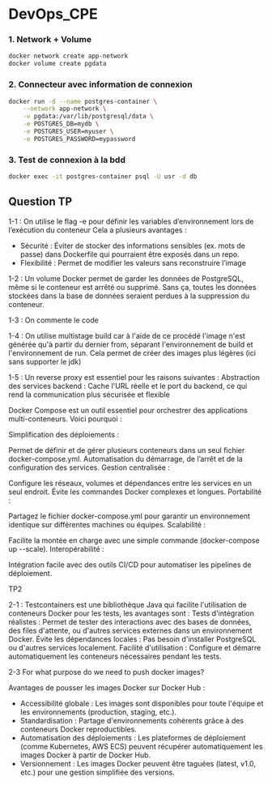 # DevOps_CPE

### 1. Network + Volume

```bash
docker network create app-network
docker volume create pgdata
```

### 2. Connecteur avec information de connexion

```bash
docker run -d --name postgres-container \
    --network app-network \
    -v pgdata:/var/lib/postgresql/data \
    -e POSTGRES_DB=mydb \
    -e POSTGRES_USER=myuser \
    -e POSTGRES_PASSWORD=mypassword
```

### 3. Test de connexion à la bdd

```bash
docker exec -it postgres-container psql -U usr -d db
```

## Question TP

1-1 :
On utilise le flag -e pour définir les variables d’environnement lors de l’exécution du conteneur
Cela a plusieurs avantages :

- Sécurité : Éviter de stocker des informations sensibles (ex. mots de passe) dans Dockerfile qui pourraient être exposés dans un repo.
- Flexibilité : Permet de modifier les valeurs sans reconstruire l’image

1-2 :
Un volume Docker permet de garder les données de PostgreSQL, même si le conteneur est arrêté ou supprimé. Sans ça, toutes les données stockées dans la base de données seraient perdues à la suppression du conteneur.

1-3 :
On commente le code

1-4 :
On utilise multistage build car à l'aide de ce procédé l'image n'est générée qu'à partir du dernier from, séparant l'environnement de build et l'environnement de run. Cela permet de créer des images plus légères (ici sans supporter le jdk)

1-5 :
Un reverse proxy est essentiel pour les raisons suivantes :
Abstraction des services backend : Cache l'URL réelle et le port du backend, ce qui rend la communication plus sécurisée et flexible

Docker Compose est un outil essentiel pour orchestrer des applications multi-conteneurs. Voici pourquoi :

Simplification des déploiements :

Permet de définir et de gérer plusieurs conteneurs dans un seul fichier docker-compose.yml.
Automatisation du démarrage, de l’arrêt et de la configuration des services.
Gestion centralisée :

Configure les réseaux, volumes et dépendances entre les services en un seul endroit.
Évite les commandes Docker complexes et longues.
Portabilité :

Partagez le fichier docker-compose.yml pour garantir un environnement identique sur différentes machines ou équipes.
Scalabilité :

Facilite la montée en charge avec une simple commande (docker-compose up --scale).
Interopérabilité :

Intégration facile avec des outils CI/CD pour automatiser les pipelines de déploiement.

TP2

2-1 :
Testcontainers est une bibliothèque Java qui facilite l'utilisation de conteneurs Docker pour les tests, les avantages sont :
Tests d'intégration réalistes : Permet de tester des interactions avec des bases de données, des files d'attente, ou d'autres services externes dans un environnement Docker.
Évite les dépendances locales : Pas besoin d'installer PostgreSQL ou d'autres services localement.
Facilité d'utilisation : Configure et démarre automatiquement les conteneurs nécessaires pendant les tests.

2-3 For what purpose do we need to push docker images?

Avantages de pousser les images Docker sur Docker Hub :

- Accessibilité globale : Les images sont disponibles pour toute l'équipe et les environnements (production, staging, etc.).
- Standardisation : Partage d'environnements cohérents grâce à des conteneurs Docker reproductibles.
- Automatisation des déploiements : Les plateformes de déploiement (comme Kubernetes, AWS ECS) peuvent récupérer automatiquement les images Docker à partir de Docker Hub.
- Versionnement : Les images Docker peuvent être taguées (latest, v1.0, etc.) pour une gestion simplifiée des versions.
